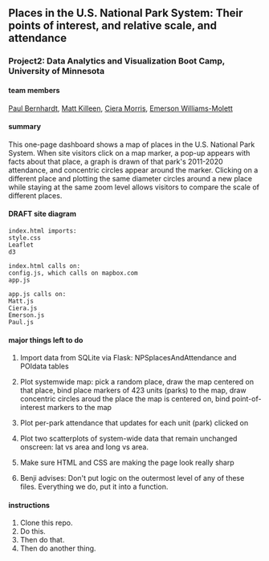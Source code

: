 ## Places in the U.S. National Park System: Their points of interest, and relative scale, and attendance

### Project2: Data Analytics and Visualization Boot Camp, University of Minnesota


#### team members
[Paul Bernhardt](https://github.com/papadiscobravo), [Matt Killeen](https://github.com/matthewkilleen0830), [Ciera Morris](https://github.com/cieranmorris), [Emerson Williams-Molett](https://github.com/emersonmolett)


#### summary
This one-page dashboard shows a map of places in the U.S. National Park System.
When site visitors click on a map marker, a pop-up appears with facts about that place, a graph is drawn of that park's 2011-2020 attendance, and concentric circles appear around the marker. Clicking on a different place and plotting the same diameter circles around a new place while staying at the same zoom level allows visitors to compare the scale of different places.


#### DRAFT site diagram

    index.html imports:
    style.css
    Leaflet
    d3

    index.html calls on:
    config.js, which calls on mapbox.com
    app.js

    app.js calls on:
    Matt.js
    Ciera.js
    Emerson.js
    Paul.js

#### major things left to do
1. Import data from SQLite via Flask: NPSplacesAndAttendance and POIdata tables

1. Plot systemwide map: pick a random place, draw the map centered on that place, bind place markers of 423 units (parks) to the map, draw concentric circles aroud the place the map is centered on, bind point-of-interest markers to the map

1. Plot per-park attendance that updates for each unit (park) clicked on
 
1. Plot two scatterplots of system-wide data that remain unchanged onscreen: lat vs area and long vs area.

1. Make sure HTML and CSS are making the page look really sharp

1. Benji advises: Don't put logic on the outermost level of any of these files.
Everything we do, put it into a function.

#### instructions
1. Clone this repo.
1. Do this.
1. Then do that.
1. Then do another thing.